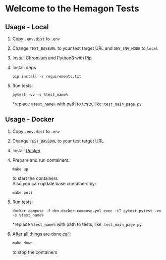 # Welcome to the Hemagon Tests

## Usage - Local

1. Copy `.env.dist` to `.env`

2. Change `TEST_BASEURL` to your test target URL and `DEV_ENV_MODE` to `local`

3. Install [Chromium](https://www.chromium.org/Home/) and [Python3](https://www.python.org/downloads/) with [Pip](https://pip.pypa.io/en/stable/installation/)

4. Install deps
   ```shell
   pip install -r requirements.txt
   ```

5. Run tests:
   ```shell
   pytest -vv -s %test_name%
   ```
   *replace `%test_name%` with path to tests, like: `test_main_page.py`


## Usage - Docker

1. Copy `.env.dist` to `.env`

2. Change `TEST_BASEURL` to your test target URL

3. Install [Docker](https://docs.docker.com/engine/install/)

4. Prepare and run containers:
   ```shell
   make up
   ```
   to start the containers  
   Also you can update base containers by:
   ```shell
   make pull
   ```
   
4. Run tests:
   ```shell
   docker compose -f dev.docker-compose.yml exec -iT pytest pytest -vv -s %test_name%
   ```
   *replace `%test_name%` with path to tests, like: `test_main_page.py`  

5. After all things are done call:
   ```shell
   make down
   ```
   to stop the containers
